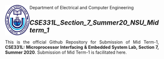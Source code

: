 <html>
  
<img align="left" width="80" height="100" src="https://github.com/NeloyNSU/CSE482_Summer-19_Section7/blob/master/image/nsulogo.png">
Department of Electrical and Computer Engineering


## _CSE331L_Section_7_Summer20_NSU_Midterm_1_ 

<p align="justify">
This is the official Github Repository for Submission of Mid Term-1, <b>CSE331L: Microprocessor Interfacing & Embedded System Lab, Section 7, Summer 2020</b>. Submission of Mid Term-1 is facilitated here.</br> </br> 

</html>